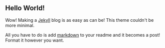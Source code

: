 ## Hello World!

Wow!  Making a [Jekyll](https://jekyllrb.com) blog is as easy as can be!  This theme couldn't be more minimal.

All you have to do is add [markdown](https://github.com/adam-p/markdown-here/wiki/Markdown-Cheatsheet) to your readme and it becomes a post!  Format it however you want.
